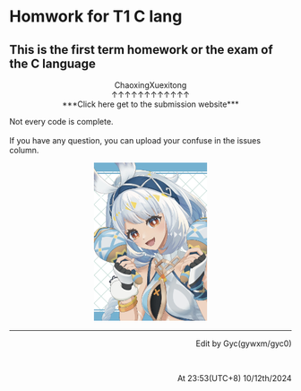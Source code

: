 # Homwork for T1 C lang
## This is the first term homework or the exam of the C language  
<p align="center"><a herf="http://xuexi365.net/" title="学习是一种信仰">ChaoxingXuexitong</a><br>
↑↑↑↑↑↑↑↑↑↑↑↑ <br> 
***Click here get to the submission website***    </p>

Not every code is complete.<br>
<br>
If you have any question, you can upload your confuse in the issues column.<br>
<p align="center"><a herf="http://xuexi365.net/"><img src="/img/122097879_p0.jpg" width="40%"></a></p>

***

<p align="right">Edit by Gyc(gywxm/gyc0)</p><br>
<p align="right">At 23:53(UTC+8) 10/12th/2024</p>
